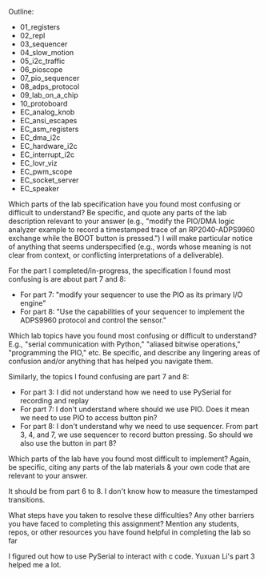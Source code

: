 Outline:
- 01_registers
- 02_repl
- 03_sequencer
- 04_slow_motion
- 05_i2c_traffic
- 06_pioscope
- 07_pio_sequencer
- 08_adps_protocol
- 09_lab_on_a_chip
- 10_protoboard
- EC_analog_knob
- EC_ansi_escapes
- EC_asm_registers
- EC_dma_i2c
- EC_hardware_i2c
- EC_interrupt_i2c
- EC_lovr_viz
- EC_pwm_scope
- EC_socket_server
- EC_speaker

Which parts of the lab specification have you found most confusing or difficult to understand? Be specific, and quote any parts of the lab description relevant to your answer (e.g., "modify the PIO/DMA logic analyzer example to record a timestamped trace of an RP2040-ADPS9960 exchange while the BOOT button is pressed.") I will make particular notice of anything that seems underspecified (e.g., words whose meaning is not clear from context, or conflicting interpretations of a deliverable).

For the part I completed/in-progress, the specification I found most confusing is are about part 7 and 8:

- For part 7: "modify your sequencer to use the PIO as its primary I/O engine"
- For part 8: "Use the capabilities of your sequencer to implement the ADPS9960 protocol and control the sensor."

Which lab topics have you found most confusing or difficult to understand? E.g., "serial communication with Python," "aliased bitwise operations," "programming the PIO," etc. Be specific, and describe any lingering areas of confusion and/or anything that has helped you navigate them.

Similarly, the topics I found confusing are part 7 and 8:

- For part 3: I did not understand how we need to use PySerial for recording and replay
- For part 7: I don't understand where should we use PIO. Does it mean we need to use PIO to access button pin?
- For part 8: I don't understand why we need to use sequencer. From part 3, 4, and 7, we use sequencer to record button pressing. So should we also use the button in part 8? 

Which parts of the lab have you found most difficult to implement? Again, be specific, citing any parts of the lab materials & your own code that are relevant to your answer.

It should be from part 6 to 8. I don't know how to measure the timestamped transitions.

What steps have you taken to resolve these difficulties? Any other barriers you have faced to completing this assignment? Mention any students, repos, or other resources you have found helpful in completing the lab so far

I figured out how to use PySerial to interact with c code. Yuxuan Li's part 3 helped me a lot.


